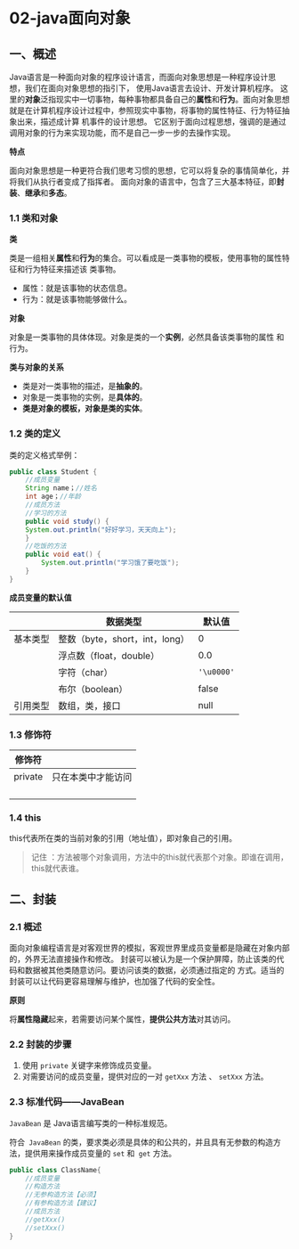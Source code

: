 # 02-java面向对象



## 一、概述

Java语言是一种面向对象的程序设计语言，而面向对象思想是一种程序设计思想，我们在面向对象思想的指引下， 使用Java语言去设计、开发计算机程序。 这里的**对象**泛指现实中一切事物，每种事物都具备自己的**属性**和**行为**。面向对象思想就是在计算机程序设计过程中，参照现实中事物，将事物的属性特征、行为特征抽象出来，描述成计算 机事件的设计思想。 它区别于面向过程思想，强调的是通过调用对象的行为来实现功能，而不是自己一步一步的去操作实现。

**特点**

面向对象思想是一种更符合我们思考习惯的思想，它可以将复杂的事情简单化，并将我们从执行者变成了指挥者。 面向对象的语言中，包含了三大基本特征，即**封装**、**继承**和**多态**。

### 1.1 类和对象

**类**

类是一组相关**属性**和**行为**的集合。可以看成是一类事物的模板，使用事物的属性特征和行为特征来描述该 类事物。

- 属性：就是该事物的状态信息。 
- 行为：就是该事物能够做什么。

**对象**

对象是一类事物的具体体现。对象是类的一个**实例**，必然具备该类事物的属性 和行为。

**类与对象的关系**

- 类是对一类事物的描述，是**抽象的**。 
- 对象是一类事物的实例，是**具体的**。
-  **类是对象的模板，对象是类的实体**。

### 1.2 类的定义

类的定义格式举例：

```java
public class Student {
    //成员变量
    String name；//姓名
    int age；//年龄
    //成员方法
    //学习的方法
    public void study() {
    System.out.println("好好学习，天天向上");
    }
    //吃饭的方法
    public void eat() {
    	System.out.println("学习饿了要吃饭");
    }
}

```

**成员变量的默认值**

|          | 数据类型                       | 默认值     |
| -------- | ------------------------------ | ---------- |
| 基本类型 | 整数（byte，short，int，long） | 0          |
|          | 浮点数（float，double）        | 0.0        |
|          | 字符（char）                   | `'\u0000'` |
|          | 布尔（boolean）                | false      |
| 引用类型 | 数组，类，接口                 | null       |

### 1.3 修饰符

| 修饰符  |                    |
| ------- | ------------------ |
| private | 只在本类中才能访问 |
|         |                    |
|         |                    |
|         |                    |
|         |                    |



### 1.4 this

this代表所在类的当前对象的引用（地址值），即对象自己的引用。

> 记住 ：方法被哪个对象调用，方法中的this就代表那个对象。即谁在调用，this就代表谁。

## 二、封装

### 2.1 概述

面向对象编程语言是对客观世界的模拟，客观世界里成员变量都是隐藏在对象内部的，外界无法直接操作和修改。 封装可以被认为是一个保护屏障，防止该类的代码和数据被其他类随意访问。要访问该类的数据，必须通过指定的 方式。适当的封装可以让代码更容易理解与维护，也加强了代码的安全性。

**原则**

将**属性隐藏**起来，若需要访问某个属性，**提供公共方法**对其访问。

### 2.2 封装的步骤

1. 使用 `private` 关键字来修饰成员变量。 
2. 对需要访问的成员变量，提供对应的一对 `getXxx` 方法 、 `setXxx` 方法。

### 2.3 标准代码——JavaBean

`JavaBean` 是 Java语言编写类的一种标准规范。

符合` JavaBean` 的类，要求类必须是具体的和公共的，并且具有无参数的构造方法，提供用来操作成员变量的 `set` 和` get` 方法。

```java
public class ClassName{
    //成员变量
    //构造方法
    //无参构造方法【必须】
    //有参构造方法【建议】
    //成员方法
    //getXxx()
    //setXxx()
}
```

